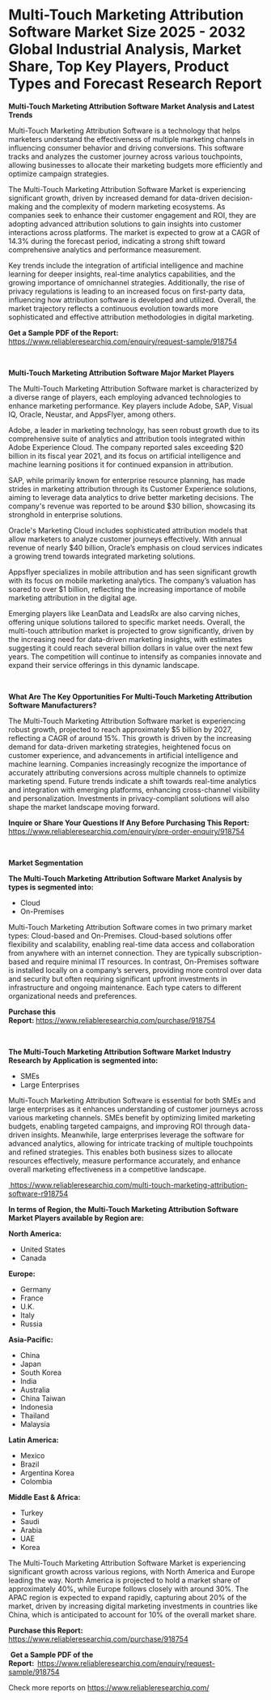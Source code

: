 <p><h1>Multi-Touch Marketing Attribution Software Market Size 2025 - 2032 Global Industrial Analysis, Market Share, Top Key Players, Product Types and Forecast Research Report</h1></p><p><strong>Multi-Touch Marketing Attribution Software Market Analysis and Latest Trends</strong></p>
<p><p>Multi-Touch Marketing Attribution Software is a technology that helps marketers understand the effectiveness of multiple marketing channels in influencing consumer behavior and driving conversions. This software tracks and analyzes the customer journey across various touchpoints, allowing businesses to allocate their marketing budgets more efficiently and optimize campaign strategies. </p><p>The Multi-Touch Marketing Attribution Software Market is experiencing significant growth, driven by increased demand for data-driven decision-making and the complexity of modern marketing ecosystems. As companies seek to enhance their customer engagement and ROI, they are adopting advanced attribution solutions to gain insights into customer interactions across platforms. The market is expected to grow at a CAGR of 14.3% during the forecast period, indicating a strong shift toward comprehensive analytics and performance measurement.</p><p>Key trends include the integration of artificial intelligence and machine learning for deeper insights, real-time analytics capabilities, and the growing importance of omnichannel strategies. Additionally, the rise of privacy regulations is leading to an increased focus on first-party data, influencing how attribution software is developed and utilized. Overall, the market trajectory reflects a continuous evolution towards more sophisticated and effective attribution methodologies in digital marketing.</p></p>
<p><strong>Get a Sample PDF of the Report:&nbsp;</strong> <a href="https://www.reliableresearchiq.com/enquiry/request-sample/918754?utm_campaign=2783&utm_medium=2&utm_source=Github&utm_content=ia&utm_term=11032025&utm_id=multi-touch-marketing-attribution-software">https://www.reliableresearchiq.com/enquiry/request-sample/918754</a></p>
<p>&nbsp;</p>
<p><strong>Multi-Touch Marketing Attribution Software Major Market Players</strong></p>
<p><p>The Multi-Touch Marketing Attribution Software market is characterized by a diverse range of players, each employing advanced technologies to enhance marketing performance. Key players include Adobe, SAP, Visual IQ, Oracle, Neustar, and AppsFlyer, among others.</p><p>Adobe, a leader in marketing technology, has seen robust growth due to its comprehensive suite of analytics and attribution tools integrated within Adobe Experience Cloud. The company reported sales exceeding $20 billion in its fiscal year 2021, and its focus on artificial intelligence and machine learning positions it for continued expansion in attribution.</p><p>SAP, while primarily known for enterprise resource planning, has made strides in marketing attribution through its Customer Experience solutions, aiming to leverage data analytics to drive better marketing decisions. The company's revenue was reported to be around $30 billion, showcasing its stronghold in enterprise solutions.</p><p>Oracle's Marketing Cloud includes sophisticated attribution models that allow marketers to analyze customer journeys effectively. With annual revenue of nearly $40 billion, Oracle’s emphasis on cloud services indicates a growing trend towards integrated marketing solutions.</p><p>Appsflyer specializes in mobile attribution and has seen significant growth with its focus on mobile marketing analytics. The company’s valuation has soared to over $1 billion, reflecting the increasing importance of mobile marketing attribution in the digital age.</p><p>Emerging players like LeanData and LeadsRx are also carving niches, offering unique solutions tailored to specific market needs. Overall, the multi-touch attribution market is projected to grow significantly, driven by the increasing need for data-driven marketing insights, with estimates suggesting it could reach several billion dollars in value over the next few years. The competition will continue to intensify as companies innovate and expand their service offerings in this dynamic landscape.</p></p>
<p>&nbsp;</p>
<p><strong>What Are The Key Opportunities For Multi-Touch Marketing Attribution Software Manufacturers?</strong></p>
<p><p>The Multi-Touch Marketing Attribution Software market is experiencing robust growth, projected to reach approximately $5 billion by 2027, reflecting a CAGR of around 15%. This growth is driven by the increasing demand for data-driven marketing strategies, heightened focus on customer experience, and advancements in artificial intelligence and machine learning. Companies increasingly recognize the importance of accurately attributing conversions across multiple channels to optimize marketing spend. Future trends indicate a shift towards real-time analytics and integration with emerging platforms, enhancing cross-channel visibility and personalization. Investments in privacy-compliant solutions will also shape the market landscape moving forward.</p></p>
<p><strong>Inquire or Share Your Questions If Any Before Purchasing This Report:</strong> <a href="https://www.reliableresearchiq.com/enquiry/pre-order-enquiry/918754?utm_campaign=2783&utm_medium=2&utm_source=Github&utm_content=ia&utm_term=11032025&utm_id=multi-touch-marketing-attribution-software">https://www.reliableresearchiq.com/enquiry/pre-order-enquiry/918754</a></p>
<p>&nbsp;</p>
<p><strong>Market Segmentation</strong></p>
<p><strong>The Multi-Touch Marketing Attribution Software Market Analysis by types is segmented into:</strong></p>
<p><ul><li>Cloud</li><li>On-Premises</li></ul></p>
<p><p>Multi-Touch Marketing Attribution Software comes in two primary market types: Cloud-based and On-Premises. Cloud-based solutions offer flexibility and scalability, enabling real-time data access and collaboration from anywhere with an internet connection. They are typically subscription-based and require minimal IT resources. In contrast, On-Premises software is installed locally on a company’s servers, providing more control over data and security but often requiring significant upfront investments in infrastructure and ongoing maintenance. Each type caters to different organizational needs and preferences.</p></p>
<p><strong>Purchase this Report:&nbsp;</strong><a href="https://www.reliableresearchiq.com/purchase/918754?utm_campaign=2783&utm_medium=2&utm_source=Github&utm_content=ia&utm_term=11032025&utm_id=multi-touch-marketing-attribution-software">https://www.reliableresearchiq.com/purchase/918754</a></p>
<p>&nbsp;</p>
<p><strong>The Multi-Touch Marketing Attribution Software Market Industry Research by Application is segmented into:</strong></p>
<p><ul><li>SMEs</li><li>Large Enterprises</li></ul></p>
<p><p>Multi-Touch Marketing Attribution Software is essential for both SMEs and large enterprises as it enhances understanding of customer journeys across various marketing channels. SMEs benefit by optimizing limited marketing budgets, enabling targeted campaigns, and improving ROI through data-driven insights. Meanwhile, large enterprises leverage the software for advanced analytics, allowing for intricate tracking of multiple touchpoints and refined strategies. This enables both business sizes to allocate resources effectively, measure performance accurately, and enhance overall marketing effectiveness in a competitive landscape.</p></p>
<p><a href="https://www.reliableresearchiq.com/multi-touch-marketing-attribution-software-r918754?utm_campaign=2783&utm_medium=2&utm_source=Github&utm_content=ia&utm_term=11032025&utm_id=multi-touch-marketing-attribution-software">&nbsp;https://www.reliableresearchiq.com/multi-touch-marketing-attribution-software-r918754</a></p>
<p><strong>In terms of Region, the Multi-Touch Marketing Attribution Software Market Players available by Region are:</strong></p>
<p>
    <p> <strong> North America: </strong>
        <ul>
            <li>United States</li>
            <li>Canada</li>
        </ul>
        </p> 
    <p> <strong> Europe: </strong>
        <ul>
            <li>Germany</li>
            <li>France</li>
            <li>U.K.</li>
            <li>Italy</li>
            <li>Russia</li>
        </ul>
        </p> 
    <p> <strong> Asia-Pacific: </strong>
        <ul>
            <li>China</li>
            <li>Japan</li>
            <li>South Korea</li>
            <li>India</li>
            <li>Australia</li>
            <li>China Taiwan</li>
            <li>Indonesia</li>
            <li>Thailand</li>
            <li>Malaysia</li>
        </ul>
        </p> 
    <p> <strong> Latin America: </strong>
        <ul>
            <li>Mexico</li>
            <li>Brazil</li>
            <li>Argentina Korea</li>
            <li>Colombia</li>
        </ul>
        </p> 
    <p> <strong> Middle East & Africa: </strong>
        <ul>
            <li>Turkey</li>
            <li>Saudi</li>
            <li>Arabia</li>
            <li>UAE</li>
            <li>Korea</li>
        </ul>
    </p>
    </p>
<p><p>The Multi-Touch Marketing Attribution Software Market is experiencing significant growth across various regions, with North America and Europe leading the way. North America is projected to hold a market share of approximately 40%, while Europe follows closely with around 30%. The APAC region is expected to expand rapidly, capturing about 20% of the market, driven by increasing digital marketing investments in countries like China, which is anticipated to account for 10% of the overall market share.</p></p>
<p><strong>Purchase this Report: </strong><a href="https://www.reliableresearchiq.com/purchase/918754?utm_campaign=2783&utm_medium=2&utm_source=Github&utm_content=ia&utm_term=11032025&utm_id=multi-touch-marketing-attribution-software">https://www.reliableresearchiq.com/purchase/918754</a></p>
<p>&nbsp;<strong>Get a Sample PDF of the Report:&nbsp;&nbsp;</strong><a href="https://www.reliableresearchiq.com/enquiry/request-sample/918754?utm_campaign=2783&utm_medium=2&utm_source=Github&utm_content=ia&utm_term=11032025&utm_id=multi-touch-marketing-attribution-software">https://www.reliableresearchiq.com/enquiry/request-sample/918754</a></p>
<p><strong></strong></p>
<p>Check more reports on <a href="https://www.reliableresearchiq.com/?utm_campaign=2783&utm_medium=2&utm_source=Github&utm_content=ia&utm_term=11032025&utm_id=multi-touch-marketing-attribution-software">https://www.reliableresearchiq.com/</a></p>